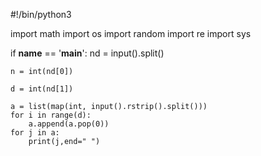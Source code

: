 #!/bin/python3

import math
import os
import random
import re
import sys



if __name__ == '__main__':
    nd = input().split()

    n = int(nd[0])

    d = int(nd[1])

    a = list(map(int, input().rstrip().split()))
    for i in range(d):
        a.append(a.pop(0))
    for j in a:
        print(j,end=" ")
